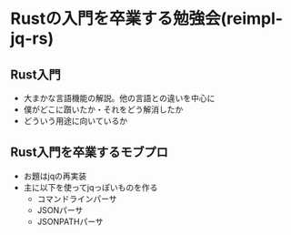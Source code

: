 # Rustの入門を卒業する勉強会(reimpl-jq-rs)

## Rust入門

- 大まかな言語機能の解説。他の言語との違いを中心に
- 僕がどこに躓いたか・それをどう解消したか
- どういう用途に向いているか

## Rust入門を卒業するモブプロ

- お題はjqの再実装
- 主に以下を使ってjqっぽいものを作る
  - コマンドラインパーサ
  - JSONパーサ
  - JSONPATHパーサ